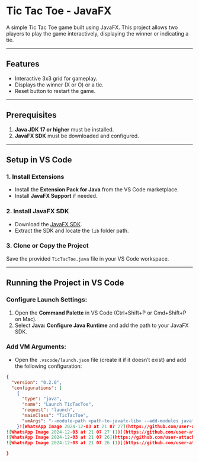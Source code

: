 # Tic Tac Toe - JavaFX

A simple Tic Tac Toe game built using JavaFX. This project allows two players to play the game interactively, displaying the winner or indicating a tie.

---

## Features
- Interactive 3x3 grid for gameplay.
- Displays the winner (X or O) or a tie.
- Reset button to restart the game.

---

## Prerequisites
1. **Java JDK 17 or higher** must be installed.
2. **JavaFX SDK** must be downloaded and configured.

---

## Setup in VS Code

### 1. Install Extensions
- Install the **Extension Pack for Java** from the VS Code marketplace.
- Install **JavaFX Support** if needed.

### 2. Install JavaFX SDK
- Download the [JavaFX SDK](https://openjfx.io/).
- Extract the SDK and locate the `lib` folder path.

### 3. Clone or Copy the Project
Save the provided `TicTacToe.java` file in your VS Code workspace.

---

## Running the Project in VS Code

### Configure Launch Settings:
1. Open the **Command Palette** in VS Code (Ctrl+Shift+P or Cmd+Shift+P on Mac).
2. Select **Java: Configure Java Runtime** and add the path to your JavaFX SDK.

### Add VM Arguments:
- Open the `.vscode/launch.json` file (create it if it doesn’t exist) and add the following configuration:

```json
{
  "version": "0.2.0",
  "configurations": [
    {
      "type": "java",
      "name": "Launch TicTacToe",
      "request": "launch",
      "mainClass": "TicTacToe",
      "vmArgs": "--module-path <path-to-javafx-lib> --add-modules javafx.controls,javafx.fxml"
    }![WhatsApp Image 2024-12-03 at 21 07 27](https://github.com/user-attachments/assets/5b799a6b-a9f5-4c2b-8655-ff16a81a30fa)
![WhatsApp Image 2024-12-03 at 21 07 27 (1)](https://github.com/user-attachments/assets/b83331d4-aa75-4449-8f89-5489afa36101)
![WhatsApp Image 2024-12-03 at 21 07 26](https://github.com/user-attachments/assets/42ef9dc2-8761-427c-ae01-25ec4c22798b)
![WhatsApp Image 2024-12-03 at 21 07 26 (1)](https://github.com/user-attachments/assets/494ba136-edd0-4815-9dca-e04949f49336)

}

